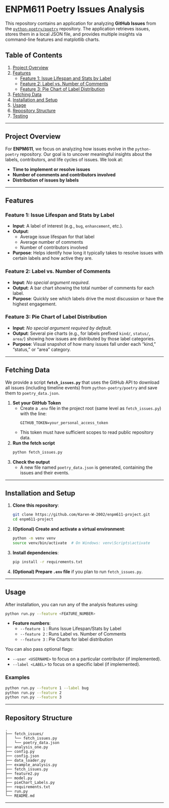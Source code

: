 
# ENPM611 Poetry Issues Analysis

This repository contains an application for analyzing **GitHub Issues** from the [`python-poetry/poetry`](https://github.com/python-poetry/poetry) repository. The application retrieves issues, stores them in a local JSON file, and provides multiple insights via command-line features and matplotlib charts.

## Table of Contents
1. [Project Overview](#project-overview)  
2. [Features](#features)  
   - [Feature 1: Issue Lifespan and Stats by Label](#feature-1-issue-lifespan-and-stats-by-label)  
   - [Feature 2: Label vs. Number of Comments](#feature-2-label-vs-number-of-comments)  
   - [Feature 3: Pie Chart of Label Distribution](#feature-3-pie-chart-of-label-distribution)  
3. [Fetching Data](#fetching-data)  
4. [Installation and Setup](#installation-and-setup)  
5. [Usage](#usage)  
6. [Repository Structure](#repository-structure)  
7. [Testing](#testing)  

---

## Project Overview

For **ENPM611**, we focus on analyzing how issues evolve in the `python-poetry` repository. Our goal is to uncover meaningful insights about the labels, contributors, and life cycles of issues. We look at:

- **Time to implement or resolve issues**  
- **Number of comments and contributors involved**  
- **Distribution of issues by labels**  


---

## Features

### Feature 1: Issue Lifespan and Stats by Label
- **Input**: A label of interest (e.g., `bug`, `enhancement`, etc.).  
- **Output**:  
  - Average issue lifespan for that label  
  - Average number of comments  
  - Number of contributors involved  
- **Purpose**: Helps identify how long it typically takes to resolve issues with certain labels and how active they are.

### Feature 2: Label vs. Number of Comments
- **Input**: *No special argument required*.  
- **Output**: A bar chart showing the total number of comments for each label.  
- **Purpose**: Quickly see which labels drive the most discussion or have the highest engagement.

### Feature 3: Pie Chart of Label Distribution
- **Input**: *No special argument required by default.*  
- **Output**: Several pie charts (e.g., for labels prefixed `kind/`, `status/`, `area/`) showing how issues are distributed by those label categories.  
- **Purpose**: Visual snapshot of how many issues fall under each “kind,” “status,” or “area” category.

---

## Fetching Data

We provide a script **`fetch_issues.py`** that uses the GitHub API to download all issues (including timeline events) from `python-poetry/poetry` and save them to `poetry_data.json`. 

1. **Set your GitHub Token**  
   - Create a `.env` file in the project root (same level as `fetch_issues.py`) with the line:  
     ```
     GITHUB_TOKEN=your_personal_access_token
     ```
   - This token must have sufficient scopes to read public repository data.  
2. **Run the fetch script**  
   ```bash
   python fetch_issues.py
   ```
3. **Check the output**  
   - A new file named `poetry_data.json` is generated, containing the issues and their events.

---

## Installation and Setup

1. **Clone this repository**:
   ```bash
   git clone https://github.com/Karen-W-2002/enpm611-project.git
   cd enpm611-project
   ```
2. **(Optional) Create and activate a virtual environment**:
   ```bash
   python -m venv venv
   source venv/bin/activate  # On Windows: venv\Scripts\activate
   ```
3. **Install dependencies**:
   ```bash
   pip install -r requirements.txt
   ```
4. **(Optional) Prepare `.env` file** if you plan to run `fetch_issues.py`.

---

## Usage

After installation, you can run any of the analysis features using:

```bash
python run.py --feature <FEATURE_NUMBER>
```

- **Feature numbers**:
  - `--feature 1` : Runs Issue Lifespan/Stats by Label  
  - `--feature 2` : Runs Label vs. Number of Comments  
  - `--feature 3` : Pie Charts for label distribution  

You can also pass optional flags:
- `--user <USERNAME>` to focus on a particular contributor (if implemented).
- `--label <LABEL>` to focus on a specific label (if implemented).

### Examples
```bash
python run.py --feature 1 --label bug
python run.py --feature 2
python run.py --feature 3
```

---

## Repository Structure

```
.
├── fetch_issues/
│   └── fetch_issues.py
│   └── poetry_data.json
├── analysis_one.py
├── config.py
├── config.json
├── data_loader.py
├── example_analysis.py
├── fetch_issues.py
├── feature2.py
├── model.py
├── pieChart_Labels.py
├── requirements.txt
├── run.py
└── README.md
```

---


